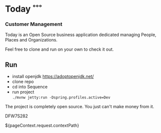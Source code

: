 ﻿# Today ˚˚˚

### Customer Management

Today is an Open Source business application 
dedicated managing People, Places and Organizations.

Feel free to clone and run on your own to check it
out.

## Run
* install openjdk https://adoptopenjdk.net/
* clone repo
* cd into Sequence
* run project    
    `./mvnw jetty:run -Dspring.profiles.active=Dev`
    
The project is completely open source. 
You just can't make money from it.

DFW7S282

${pageContext.request.contextPath}